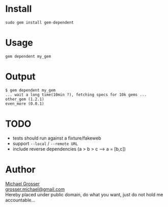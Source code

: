 Install
=======
    sudo gem install gem-dependent

Usage
=====
    gem dependent my_gem

Output
======

    $ gem dependent my_gem
    ... wait a long time(10min ?), fetching specs for 10k gems ...
    other_gem (1.2.1)
    even_more (0.0.1)

TODO
=====
 - tests should run against a fixture/fakeweb
 - support `--local` / `--remote URL`
 - include reverse dependencies (a > b > c --> a = [b,c])

Author
======
[Michael Grosser](http://grosser.it)  
grosser.michael@gmail.com  
Hereby placed under public domain, do what you want, just do not hold me accountable...
